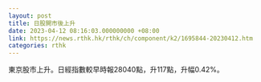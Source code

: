 ```yaml
---
layout: post
title: 日股開市後上升
date: 2023-04-12 08:16:03.000000000 +08:00
link: https://news.rthk.hk/rthk/ch/component/k2/1695844-20230412.htm
categories: rthk
---
```


東京股市上升。日經指數較早時報28040點，升117點，升幅0.42%。
